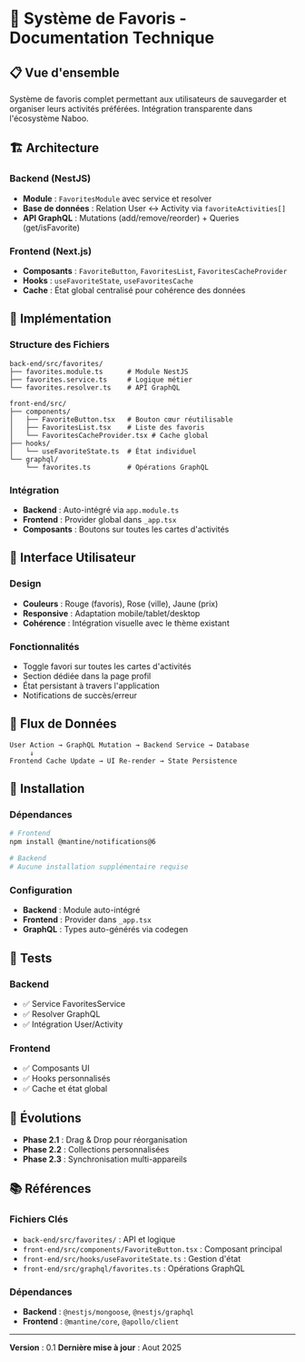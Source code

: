 # 🎯 Système de Favoris - Documentation Technique

## 📋 Vue d'ensemble

Système de favoris complet permettant aux utilisateurs de sauvegarder et organiser leurs activités préférées. Intégration transparente dans l'écosystème Naboo.

## 🏗️ Architecture

### **Backend (NestJS)**
- **Module** : `FavoritesModule` avec service et resolver
- **Base de données** : Relation User ↔ Activity via `favoriteActivities[]`
- **API GraphQL** : Mutations (add/remove/reorder) + Queries (get/isFavorite)

### **Frontend (Next.js)**
- **Composants** : `FavoriteButton`, `FavoritesList`, `FavoritesCacheProvider`
- **Hooks** : `useFavoriteState`, `useFavoritesCache`
- **Cache** : État global centralisé pour cohérence des données

## 🔧 Implémentation

### **Structure des Fichiers**
```
back-end/src/favorites/
├── favorites.module.ts      # Module NestJS
├── favorites.service.ts     # Logique métier
└── favorites.resolver.ts    # API GraphQL

front-end/src/
├── components/
│   ├── FavoriteButton.tsx   # Bouton cœur réutilisable
│   ├── FavoritesList.tsx    # Liste des favoris
│   └── FavoritesCacheProvider.tsx # Cache global
├── hooks/
│   └── useFavoriteState.ts  # État individuel
└── graphql/
    └── favorites.ts         # Opérations GraphQL
```

### **Intégration**
- **Backend** : Auto-intégré via `app.module.ts`
- **Frontend** : Provider global dans `_app.tsx`
- **Composants** : Boutons sur toutes les cartes d'activités

## 📱 Interface Utilisateur

### **Design**
- **Couleurs** : Rouge (favoris), Rose (ville), Jaune (prix)
- **Responsive** : Adaptation mobile/tablet/desktop
- **Cohérence** : Intégration visuelle avec le thème existant

### **Fonctionnalités**
- Toggle favori sur toutes les cartes d'activités
- Section dédiée dans la page profil
- État persistant à travers l'application
- Notifications de succès/erreur

## 🔄 Flux de Données

```
User Action → GraphQL Mutation → Backend Service → Database
     ↓
Frontend Cache Update → UI Re-render → State Persistence
```

## 🚀 Installation

### **Dépendances**
```bash
# Frontend
npm install @mantine/notifications@6

# Backend
# Aucune installation supplémentaire requise
```

### **Configuration**
- **Backend** : Module auto-intégré
- **Frontend** : Provider dans `_app.tsx`
- **GraphQL** : Types auto-générés via codegen

## 🧪 Tests

### **Backend**
- ✅ Service FavoritesService
- ✅ Resolver GraphQL
- ✅ Intégration User/Activity

### **Frontend**
- ✅ Composants UI
- ✅ Hooks personnalisés
- ✅ Cache et état global

## 🔮 Évolutions

- **Phase 2.1** : Drag & Drop pour réorganisation
- **Phase 2.2** : Collections personnalisées
- **Phase 2.3** : Synchronisation multi-appareils

## 📚 Références

### **Fichiers Clés**
- `back-end/src/favorites/` : API et logique
- `front-end/src/components/FavoriteButton.tsx` : Composant principal
- `front-end/src/hooks/useFavoriteState.ts` : Gestion d'état
- `front-end/src/graphql/favorites.ts` : Opérations GraphQL

### **Dépendances**
- **Backend** : `@nestjs/mongoose`, `@nestjs/graphql`
- **Frontend** : `@mantine/core`, `@apollo/client`

---

**Version** : 0.1 **Dernière mise à jour** : Aout 2025
